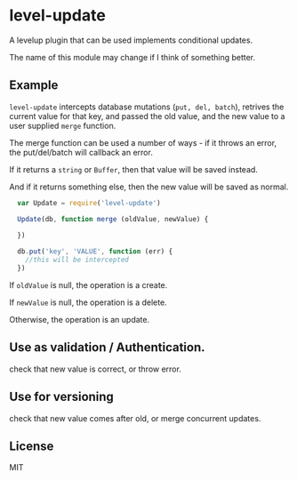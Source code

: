 # level-update

A levelup plugin that can be used implements conditional updates.

The name of this module may change if I think of something better.

## Example

`level-update` intercepts database mutations (`put, del, batch`),
retrives the current value for that key, and passed the old value,
and the new value to a user supplied `merge` function.

The merge function can be used a number of ways - if it throws an error,
the put/del/batch will callback an error.

If it returns a `string` or `Buffer`, then that value will be saved instead.

And if it returns something else, then the new value will be saved as normal.

``` js
  var Update = require('level-update')

  Update(db, function merge (oldValue, newValue) {
    
  })

  db.put('key', 'VALUE', function (err) {
    //this will be intercepted
  })
```

If `oldValue` is null, the operation is a create.

If `newValue` is null, the operation is a delete.

Otherwise, the operation is an update.

## Use as validation / Authentication.

check that new value is correct, or throw error.

## Use for versioning

check that new value comes after old, or merge concurrent updates.

## License

MIT
